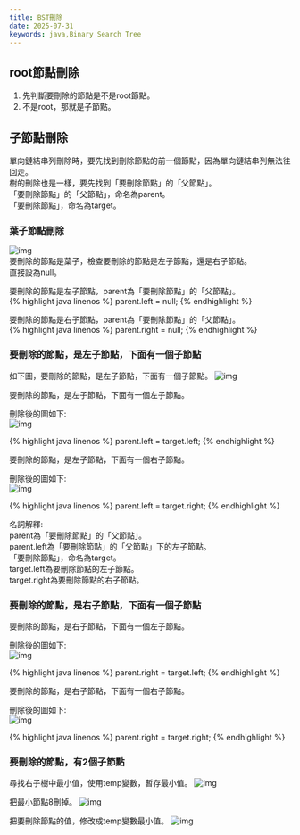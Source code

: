 ```yaml
---
title: BST刪除
date: 2025-07-31
keywords: java,Binary Search Tree
---
```

## root節點刪除
1. 先判斷要刪除的節點是不是root節點。
2. 不是root，那就是子節點。

## 子節點刪除
單向鏈結串列刪除時，要先找到刪除節點的前一個節點，因為單向鏈結串列無法往回走。<br>
樹的刪除也是一樣，要先找到「要刪除節點」的「父節點」。<br>
「要刪除節點」的「父節點」，命名為parent。<br>
「要刪除節點」，命名為target。<br>

### 葉子節點刪除
![img]({{site.imgurl}}/java_datastruct/bst_del_leaf.png)<br>
要刪除的節點是葉子，檢查要刪除的節點是左子節點，還是右子節點。<br>
直接設為null。<br>

要刪除的節點是左子節點，parent為「要刪除節點」的「父節點」。<br>
{% highlight java linenos %}
parent.left = null;
{% endhighlight %}

要刪除的節點是右子節點，parent為「要刪除節點」的「父節點」。<br>
{% highlight java linenos %}
parent.right = null;
{% endhighlight %}

### 要刪除的節點，是左子節點，下面有一個子節點
如下圖，要刪除的節點，是左子節點，下面有一個子節點。
![img]({{site.imgurl}}/java_datastruct/bst_del_1child.png)<br>

要刪除的節點，是左子節點，下面有一個左子節點。

刪除後的圖如下:<br>
![img]({{site.imgurl}}/java_datastruct/bst_del_l_1chl.png)<br>

{% highlight java linenos %}
parent.left = target.left;
{% endhighlight %}

要刪除的節點，是左子節點，下面有一個右子節點。

刪除後的圖如下:<br>
![img]({{site.imgurl}}/java_datastruct/bst_del_l_1chr.png)<br>

{% highlight java linenos %}
parent.left = target.right;
{% endhighlight %}

名詞解釋:<br>
parent為「要刪除節點」的「父節點」。<br>
parent.left為「要刪除節點」的「父節點」下的左子節點。<br>
「要刪除節點」，命名為target。<br>
target.left為要刪除節點的左子節點。<br>
target.right為要刪除節點的右子節點。<br>

### 要刪除的節點，是右子節點，下面有一個子節點
要刪除的節點，是右子節點，下面有一個左子節點。

刪除後的圖如下:<br>
![img]({{site.imgurl}}/java_datastruct/bst_del_r_1chl.png)<br>

{% highlight java linenos %}
parent.right = target.left;
{% endhighlight %}

要刪除的節點，是右子節點，下面有一個右子節點。

刪除後的圖如下:<br>
![img]({{site.imgurl}}/java_datastruct/bst_del_r_1chr.png)<br>

{% highlight java linenos %}
parent.right = target.right;
{% endhighlight %}

### 要刪除的節點，有2個子節點
尋找右子樹中最小值，使用temp變數，暫存最小值。
![img]({{site.imgurl}}/java_datastruct/bst_del_2ch_1.png)<br>

把最小節點8刪掉。
![img]({{site.imgurl}}/java_datastruct/bst_del_2ch_2.png)<br>

把要刪除節點的值，修改成temp變數最小值。
![img]({{site.imgurl}}/java_datastruct/bst_del_2ch_3.png)<br>